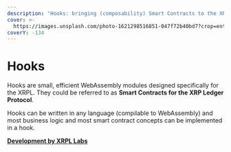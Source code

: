 ```yaml
---
description: 'Hooks: bringing (composability) Smart Contracts to the XRP Ledger Protocol'
cover: >-
  https://images.unsplash.com/photo-1621298516851-047f72b40bd7?crop=entropy&cs=srgb&fm=jpg&ixid=M3wxOTcwMjR8MHwxfHNlYXJjaHw4fHxob29rfGVufDB8fHx8MTY4ODQ3NzE0MXww&ixlib=rb-4.0.3&q=85
coverY: -134
---
```


# Hooks

Hooks are small, efficient WebAssembly modules designed specifically for the XRPL. They could be referred to as **Smart Contracts for the XRP Ledger Protocol**.

Hooks can be written in any language (compilable to WebAssembly) and most business logic and most smart contract concepts can be implemented in a hook.

[**Development by XRPL Labs**](https://xrpl-labs.com/#team)
